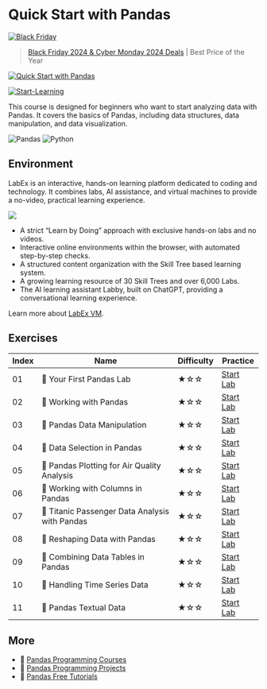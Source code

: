 # Quick Start with Pandas

[![Black Friday](https://file.labex.io/images/labex-bf24.png)](https://labex.io/pricing)

> [Black Friday 2024 & Cyber Monday 2024 Deals](https://labex.io/pricing) | Best Price of the Year

[![Quick Start with Pandas](https://cover-creator.appbot.io/quick-start-with-pandas.png)](https://labex.io/courses/quick-start-with-pandas)

[![Start-Learning](https://img.shields.io/badge/Start-Learning-whitesmoke?style=for-the-badge)](https://labex.io/courses/quick-start-with-pandas)

This course is designed for beginners who want to start analyzing data with Pandas. It covers the basics of Pandas, including data structures, data manipulation, and data visualization.

![Pandas](https://img.shields.io/badge/Pandas-whitesmoke?style=for-the-badge&logo=pandas)
![Python](https://img.shields.io/badge/Python-whitesmoke?style=for-the-badge&logo=python)


## Environment

LabEx is an interactive, hands-on learning platform dedicated to coding and technology. It combines labs, AI assistance, and virtual machines to provide a no-video, practical learning experience.

![](https://tutorial-screenshot.getvm.io/images/vm-1725247253.png)

- A strict “Learn by Doing” approach with exclusive hands-on labs and no videos.
- Interactive online environments within the browser, with automated step-by-step checks.
- A structured content organization with the Skill Tree based learning system.
- A growing learning resource of 30 Skill Trees and over 6,000 Labs.
- The AI learning assistant Labby, built on ChatGPT, providing a conversational learning experience.

Learn more about [LabEx VM](https://support.labex.io/using-labex/virtual-machine).

## Exercises

|   Index | Name                                          | Difficulty   | Practice                                                                                                                    |
|---------|-----------------------------------------------|--------------|-----------------------------------------------------------------------------------------------------------------------------|
|      01 | 📖 Your First Pandas Lab                       | ★☆☆          | <a target='_blank' href='https://labex.io/tutorials/pandas-your-first-pandas-lab-92727'>Start Lab</a>                       |
|      02 | 📖 Working with Pandas                         | ★☆☆          | <a target='_blank' href='https://labex.io/tutorials/python-working-with-pandas-65430'>Start Lab</a>                         |
|      03 | 📖 Pandas Data Manipulation                    | ★☆☆          | <a target='_blank' href='https://labex.io/tutorials/python-pandas-data-manipulation-65431'>Start Lab</a>                    |
|      04 | 📖 Data Selection in Pandas                    | ★☆☆          | <a target='_blank' href='https://labex.io/tutorials/python-data-selection-in-pandas-65432'>Start Lab</a>                    |
|      05 | 📖 Pandas Plotting for Air Quality Analysis    | ★☆☆          | <a target='_blank' href='https://labex.io/tutorials/python-pandas-plotting-for-air-quality-analysis-65433'>Start Lab</a>    |
|      06 | 📖 Working with Columns in Pandas              | ★☆☆          | <a target='_blank' href='https://labex.io/tutorials/python-working-with-columns-in-pandas-65434'>Start Lab</a>              |
|      07 | 📖 Titanic Passenger Data Analysis with Pandas | ★☆☆          | <a target='_blank' href='https://labex.io/tutorials/python-titanic-passenger-data-analysis-with-pandas-65435'>Start Lab</a> |
|      08 | 📖 Reshaping Data with Pandas                  | ★☆☆          | <a target='_blank' href='https://labex.io/tutorials/python-reshaping-data-with-pandas-65436'>Start Lab</a>                  |
|      09 | 📖 Combining Data Tables in Pandas             | ★☆☆          | <a target='_blank' href='https://labex.io/tutorials/python-combining-data-tables-in-pandas-65437'>Start Lab</a>             |
|      10 | 📖 Handling Time Series Data                   | ★☆☆          | <a target='_blank' href='https://labex.io/tutorials/python-handling-time-series-data-65438'>Start Lab</a>                   |
|      11 | 📖 Pandas Textual Data                         | ★☆☆          | <a target='_blank' href='https://labex.io/tutorials/python-pandas-textual-data-65439'>Start Lab</a>                         |

## More

- 🔗 [Pandas Programming Courses](https://github.com/labex-labs/awesome-programming-courses)
- 🔗 [Pandas Programming Projects](https://github.com/labex-labs/awesome-programming-projects)
- 🔗 [Pandas Free Tutorials](https://github.com/labex-labs/pandas-free-tutorials)

